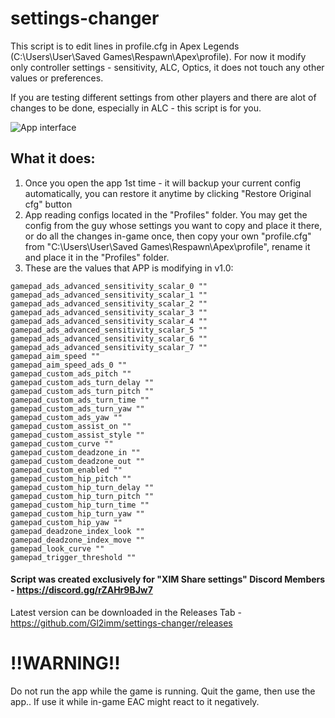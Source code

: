 # settings-changer
This script is to edit lines in profile.cfg in Apex Legends (C:\Users\User\Saved Games\Respawn\Apex\profile). For now it modify only controller settings - sensitivity, ALC, Optics, it does not touch any other values or preferences.

If you are testing different settings from other players and there are alot of changes to be done, especially in ALC - this script is for you.

![App interface](https://i.ibb.co/pwCQ18G/1.png)

## What it does:
1. Once you open the app 1st time - it will backup your current config automatically, you can restore it anytime by clicking "Restore Original cfg" button
2. App reading configs located in the "Profiles" folder. You may get the config from the guy whose settings you want to copy and place it there, or do all the changes in-game once, then copy your own "profile.cfg" from "C:\Users\User\Saved Games\Respawn\Apex\profile", rename it and place it in the "Profiles" folder.
3. These are the values that APP is modifying in v1.0:
```
gamepad_ads_advanced_sensitivity_scalar_0 "" 
gamepad_ads_advanced_sensitivity_scalar_1 "" 
gamepad_ads_advanced_sensitivity_scalar_2 "" 
gamepad_ads_advanced_sensitivity_scalar_3 ""
gamepad_ads_advanced_sensitivity_scalar_4 ""
gamepad_ads_advanced_sensitivity_scalar_5 ""
gamepad_ads_advanced_sensitivity_scalar_6 ""
gamepad_ads_advanced_sensitivity_scalar_7 ""
gamepad_aim_speed ""
gamepad_aim_speed_ads_0 ""
gamepad_custom_ads_pitch ""
gamepad_custom_ads_turn_delay ""
gamepad_custom_ads_turn_pitch ""
gamepad_custom_ads_turn_time ""
gamepad_custom_ads_turn_yaw ""
gamepad_custom_ads_yaw ""
gamepad_custom_assist_on ""
gamepad_custom_assist_style ""
gamepad_custom_curve ""
gamepad_custom_deadzone_in ""
gamepad_custom_deadzone_out ""
gamepad_custom_enabled ""
gamepad_custom_hip_pitch ""
gamepad_custom_hip_turn_delay ""
gamepad_custom_hip_turn_pitch ""
gamepad_custom_hip_turn_time ""
gamepad_custom_hip_turn_yaw ""
gamepad_custom_hip_yaw ""
gamepad_deadzone_index_look ""
gamepad_deadzone_index_move ""
gamepad_look_curve ""
gamepad_trigger_threshold ""
```

#### Script was created exclusively for "XIM Share settings" Discord Members - https://discord.gg/rZAHr9BJw7

Latest version can be downloaded in the Releases Tab - https://github.com/Gl2imm/settings-changer/releases

# !!WARNING!!
Do not run the app while the game is running. Quit the game, then use the app.. If use it while in-game EAC might react to it negatively.
